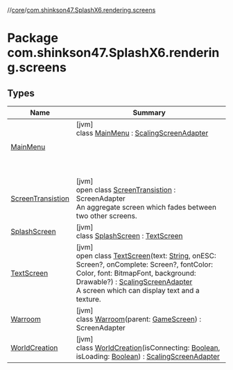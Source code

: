 //[core](../../index.md)/[com.shinkson47.SplashX6.rendering.screens](index.md)

# Package com.shinkson47.SplashX6.rendering.screens

## Types

| Name | Summary |
|---|---|
| [MainMenu](-main-menu/index.md) | [jvm]<br>class [MainMenu](-main-menu/index.md) : [ScalingScreenAdapter](../com.shinkson47.SplashX6.rendering.ui/-scaling-screen-adapter/index.md)<br><h1></h1> <br></br> |
| [ScreenTransistion](-screen-transistion/index.md) | [jvm]<br>open class [ScreenTransistion](-screen-transistion/index.md) : ScreenAdapter<br>An aggregate screen which fades between two other screens. |
| [SplashScreen](-splash-screen/index.md) | [jvm]<br>class [SplashScreen](-splash-screen/index.md) : [TextScreen](-text-screen/index.md) |
| [TextScreen](-text-screen/index.md) | [jvm]<br>open class [TextScreen](-text-screen/index.md)(text: [String](https://kotlinlang.org/api/latest/jvm/stdlib/kotlin/-string/index.html), onESC: Screen?, onComplete: Screen?, fontColor: Color, font: BitmapFont, background: Drawable?) : [ScalingScreenAdapter](../com.shinkson47.SplashX6.rendering.ui/-scaling-screen-adapter/index.md)<br>A screen which can display text and a texture. |
| [Warroom](-warroom/index.md) | [jvm]<br>class [Warroom](-warroom/index.md)(parent: [GameScreen](../com.shinkson47.SplashX6.rendering.screens.game/-game-screen/index.md)) : ScreenAdapter |
| [WorldCreation](-world-creation/index.md) | [jvm]<br>class [WorldCreation](-world-creation/index.md)(isConnecting: [Boolean](https://kotlinlang.org/api/latest/jvm/stdlib/kotlin/-boolean/index.html), isLoading: [Boolean](https://kotlinlang.org/api/latest/jvm/stdlib/kotlin/-boolean/index.html)) : [ScalingScreenAdapter](../com.shinkson47.SplashX6.rendering.ui/-scaling-screen-adapter/index.md) |
